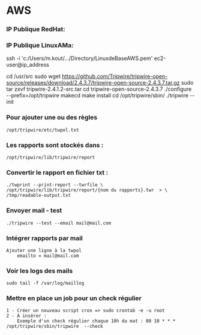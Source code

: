 # AWS 
### IP Publique RedHat: 
### IP Publique LinuxAMa:


ssh -i 'c:/Users/m.kout/.../Directory/LinuxdeBaseAWS.pem' ec2-user@ip_address


cd /usr/src
sudo wget https://github.com/Tripwire/tripwire-open-source/releases/download/2.4.3.7/tripwire-open-source-2.4.3.7.tar.gz
sudo tar zxvf tripwire-2.4.1.2-src.tar
cd tripwire-open-source-2.4.3.7
./configure --prefix=/opt/tripwire
makecd
make install
cd /opt/tripwire/sbin/
./tripwire --init

### Pour ajouter une ou des règles 
    /opt/tripwire/etc/twpol.txt


### Les rapports sont stockés dans :  
    /opt/tripwire/lib/tripwire/report 

### Convertir le rapport en fichier txt : 
    ./twprint --print-report --twrfile \
    /opt/tripwire/lib/tripwire/report/{nom du rapports}.twr  > \
    /tmp/readable-output.txt


### Envoyer mail - test
    ./tripwire --test --email mail@mail.com

### Intégrer rapports par mail
    Ajouter une ligne à la twpol
        emailto = mail@mail.com

### Voir les logs des mails
    sudo tail -f /var/log/maillog 

### Mettre en place un job pour un check régulier
    1 - Créer un nouveau script cron => sudo crontab -e -u root
    2 - A insérer :
        Exemple d'un check régulier chaque 10h du mat : 00 10 * * * /opt/tripwire/sbin/tripwire  --check
